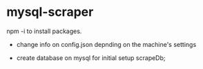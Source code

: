 # mysql-scraper

npm -i to install packages.

* change info on config.json depnding on the machine's settings

* create database on mysql for initial setup scrapeDb;
